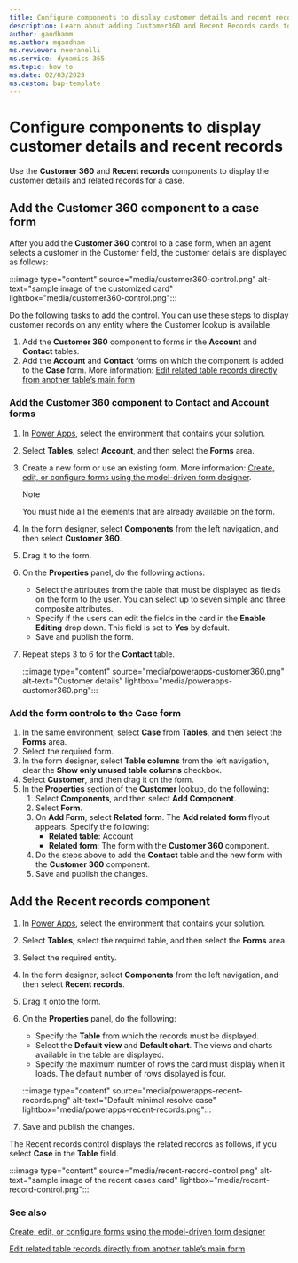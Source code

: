 ```yaml
---
title: Configure components to display customer details and recent records | MicrosoftDocs 
description: Learn about adding Customer360 and Recent Records cards to forms
author: gandhamm 
ms.author: mgandham
ms.reviewer: neeranelli
ms.service: dynamics-365 
ms.topic: how-to 
ms.date: 02/03/2023 
ms.custom: bap-template 
---
```


# Configure components to display customer details and recent records

Use the **Customer 360** and **Recent records** components to display the customer details and related records for a case.

## Add the Customer 360 component to a case form

After you add the **Customer 360** control to a case form, when an agent selects a customer in the Customer field, the customer details are displayed as follows:
 
 :::image type="content" source="media/customer360-control.png" alt-text="sample image of the customized card" lightbox="media/customer360-control.png":::

 Do the following tasks to add the control. You can use these steps to display customer records on any entity where the Customer lookup is available.

1. Add the **Customer 360** component to forms in the **Account** and **Contact** tables.
1. Add the **Account** and **Contact** forms on which the component is added to the **Case** form. More information: [Edit related table records directly from another table’s main form](/power-apps/maker/model-driven-apps/form-component-control)

### Add the Customer 360 component to Contact and Account forms

1. In [Power Apps](https://make.powerapps.com/), select the environment that contains your solution.
1.  Select **Tables**, select **Account**, and then select the **Forms** area.
1. Create a new form or use an existing form. More information: [Create, edit, or configure forms using the model-driven form designer](/power-apps/maker/model-driven-apps/create-and-edit-forms).
   > [!NOTE]
   > You must hide all the elements that are already available on the form.
1. In the form designer, select **Components** from the left navigation, and then select **Customer 360**.
1. Drag it to the form.
1. On the **Properties** panel, do the following actions:
    - Select the attributes from the table that must be displayed as fields on the form to the user. You can select up to seven simple and three composite attributes.
    - Specify if the users can edit the fields in the card in the **Enable Editing** drop down. This field is set to **Yes** by default.
    - Save and publish the form.
1. Repeat steps 3 to 6 for the **Contact** table.

   :::image type="content" source="media/powerapps-customer360.png" alt-text="Customer details" lightbox="media/powerapps-customer360.png":::

### Add the form controls to the Case form

1. In the same environment, select **Case** from **Tables**, and then select the **Forms** area.
1. Select the required form.
1. In the form designer, select **Table columns** from the left navigation, clear the **Show only unused table columns** checkbox.
1. Select **Customer**, and then drag it on the form.
1. In the **Properties** section of the **Customer** lookup, do the following:
    1. Select **Components**, and then select **Add Component**.
    1. Select **Form**.
    1. On **Add Form**, select **Related form**. The **Add related form** flyout appears. Specify the following:
         - **Related table**: Account
         - **Related form**: The form with the **Customer 360** component.
    1. Do the steps above to add the **Contact** table and the new form with the **Customer 360** component.
    1. Save and publish the changes.

## Add the Recent records component

1. In [Power Apps](https://make.powerapps.com/), select the environment that contains your solution.
1. Select **Tables**, select the required table, and then select the **Forms** area.
1. Select the required entity.
1. In the form designer, select **Components** from the left navigation, and then select **Recent records**.
1. Drag it onto the form.
1. On the **Properties** panel, do the following:
    - Specify the **Table** from which the records must be displayed.
    - Select the **Default view** and **Default chart**. The views and charts available in the table are displayed.
    - Specify the maximum number of rows the card must display when it loads. The default number of rows displayed is four.

     :::image type="content" source="media/powerapps-recent-records.png" alt-text="Default minimal resolve case" lightbox="media/powerapps-recent-records.png":::
1. Save and publish the changes.
 
 The Recent records control displays the related records as follows, if you select **Case** in the **Table** field.

   :::image type="content" source="media/recent-record-control.png" alt-text="sample image of the recent cases card" lightbox="media/recent-record-control.png":::

### See also

[Create, edit, or configure forms using the model-driven form designer](/power-apps/maker/model-driven-apps/create-and-edit-forms)  

[Edit related table records directly from another table’s main form](/power-apps/maker/model-driven-apps/form-component-control)  
